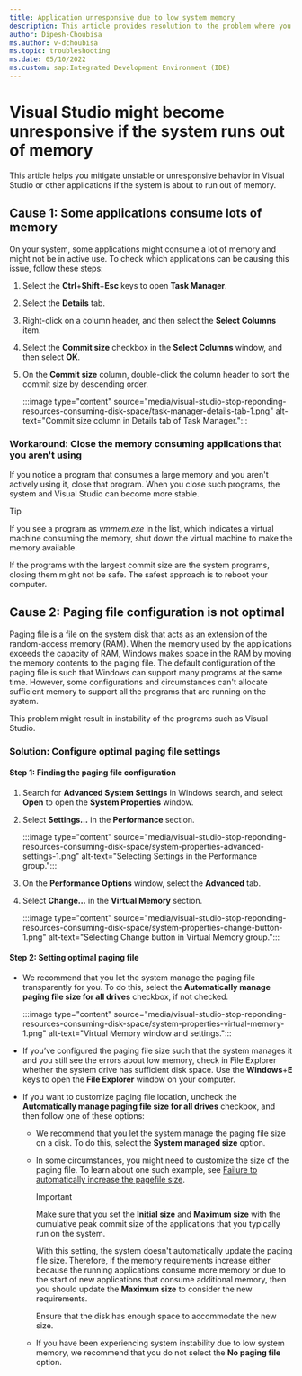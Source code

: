 ```yaml
---
title: Application unresponsive due to low system memory
description: This article provides resolution to the problem where you see errors and unstable applications because the system is about to run out of memory.
author: Dipesh-Choubisa
ms.author: v-dchoubisa
ms.topic: troubleshooting
ms.date: 05/10/2022
ms.custom: sap:Integrated Development Environment (IDE)
---
```


# Visual Studio might become unresponsive if the system runs out of memory

This article helps you mitigate unstable or unresponsive behavior in Visual Studio or other applications if the system is about to run out of memory.

## Cause 1: Some applications consume lots of memory

On your system, some applications might consume a lot of memory and might not be in active use. To check which applications can be causing this issue, follow these steps:

1. Select the **Ctrl**+**Shift**+**Esc** keys to open **Task Manager**.
1. Select the **Details** tab.
1. Right-click on a column header, and then select the **Select Columns** item.
1. Select the **Commit size** checkbox in the **Select Columns** window, and then select **OK**.
1. On the **Commit size** column, double-click the column header to sort the commit size by descending order.

    :::image type="content" source="media/visual-studio-stop-reponding-resources-consuming-disk-space/task-manager-details-tab-1.png" alt-text="Commit size column in Details tab of Task Manager.":::

### Workaround: Close the memory consuming applications that you aren't using

If you notice a program that consumes a large memory and you aren't actively using it, close that program. When you close such programs, the system and Visual Studio can become more stable.

> [!TIP]
> If you see a program as *vmmem.exe* in the list, which indicates a virtual machine consuming the memory, shut down the virtual machine to make the memory available.
>
> If the programs with the largest commit size are the system programs, closing them might not be safe. The safest approach is to reboot your computer.

## Cause 2: Paging file configuration is not optimal

Paging file is a file on the system disk that acts as an extension of the random-access memory (RAM). When the memory used by the applications exceeds the capacity of RAM, Windows makes space in the RAM by moving the memory contents to the paging file. The default configuration of the paging file is such that Windows can support many programs at the same time.
However, some configurations and circumstances can't allocate sufficient memory to support all the programs that are running on the system.

This problem might result in instability of the programs such as Visual Studio.

### Solution: Configure optimal paging file settings

#### Step 1: Finding the paging file configuration

1. Search for **Advanced System Settings** in Windows search, and select **Open** to open the **System Properties** window.

1. Select **Settings…** in the **Performance** section.

    :::image type="content" source="media/visual-studio-stop-reponding-resources-consuming-disk-space/system-properties-advanced-settings-1.png" alt-text="Selecting Settings in the Performance group.":::

1. On the **Performance Options** window, select the **Advanced** tab.

1. Select **Change…** in the **Virtual Memory** section.

    :::image type="content" source="media/visual-studio-stop-reponding-resources-consuming-disk-space/system-properties-change-button-1.png" alt-text="Selecting Change button in Virtual Memory group.":::

#### Step 2: Setting optimal paging file

- We recommend that you let the system manage the paging file transparently for you. To do this, select the **Automatically manage paging file size for all drives** checkbox, if not checked.

    :::image type="content" source="media/visual-studio-stop-reponding-resources-consuming-disk-space/system-properties-virtual-memory-1.png" alt-text="Virtual Memory window and settings.":::

- If you’ve configured the paging file size such that the system manages it and you still see the errors about low memory, check in File Explorer whether the system drive has sufficient disk space. Use the **Windows**+**E** keys to open the **File Explorer** window on your computer.

- If you want to customize paging file location, uncheck the **Automatically manage paging file size for all drives** checkbox, and then follow one of these options:

    - We recommend that you let the system manage the paging file size on a disk. To do this, select the **System managed size** option.

    - In some circumstances, you might need to customize the size of the paging file. To learn about one such example, see [Failure to automatically increase the pagefile size](https://devblogs.microsoft.com/cppblog/precompiled-header-pch-issues-and-recommendations/#failure-to-automatically-increase-the-pagefile-size).

        > [!IMPORTANT]
        > Make sure that you set the **Initial size** and **Maximum size** with the cumulative peak commit size of the applications that you typically run on the system.
        >
        > With this setting, the system doesn't automatically update the paging file size. Therefore, if the memory requirements increase either because the running applications consume more memory or due to the start of new applications that consume additional memory, then you should update the **Maximum size** to consider the new requirements.
        >
        > Ensure that the disk has enough space to accommodate the new size.

    - If you have been experiencing system instability due to low system memory, we recommend that you do not select the **No paging file** option.
